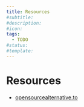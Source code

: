 ```yaml
---
title: Resources
#subtitle: 
#description: 
#icon: 
tags:
  - TODO
#status:
#template: 
---
```


# Resources

* [opensourcealternative.to](https://www.opensourcealternative.to/)

<!-- material/tags { include: [resource] } -->

